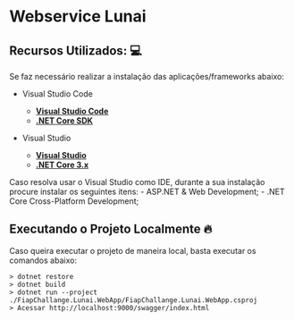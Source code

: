 # Webservice Lunai

## Recursos Utilizados: :computer:

Se faz necessário realizar a instalação das aplicações/frameworks abaixo:

* Visual Studio Code

    - **[Visual Studio Code](https://code.visualstudio.com/?WT.mc_id=javascript-0000-gllemos)**
    - **[.NET Core SDK](https://dotnet.microsoft.com/download/dotnet/3.1)**

* Visual Studio

    - **[Visual Studio](https://visualstudio.microsoft.com/downloads/?WT.mc_id=javascript-0000-gllemos)**
    - **[.NET Core 3.x](https://dotnet.microsoft.com/download/dotnet/3.1)**

Caso resolva usar o Visual Studio como IDE, durante a sua instalação procure instalar os seguintes itens:
    -  ASP.NET & Web Development;
    - .NET Core Cross-Platform Development;
 
 
 
 ## Executando o Projeto Localmente :fire:

Caso queira executar o projeto de maneira local, basta executar os comandos abaixo:

```
> dotnet restore
> dotnet build
> dotnet run --project ./FiapChallange.Lunai.WebApp/FiapChallange.Lunai.WebApp.csproj
> Acessar http://localhost:9000/swagger/index.html

```
